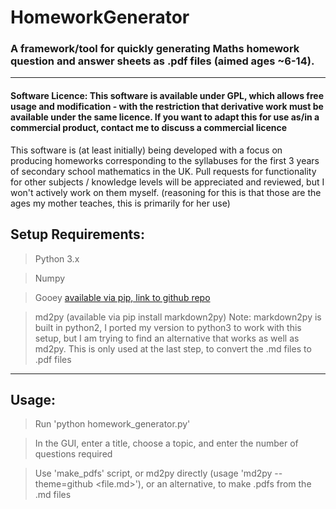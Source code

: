 # HomeworkGenerator

### A framework/tool for quickly generating Maths homework question and answer sheets as .pdf files (aimed ages ~6-14).

---

#### Software Licence: This software is available under GPL, which allows free usage and modification - with the restriction that derivative work must be available under the same licence. If you want to adapt this for use as/in a commercial product, contact me to discuss a commercial licence

This software is (at least initially) being developed with a focus on producing homeworks corresponding to the 
syllabuses for the first 3 years of secondary school mathematics in the UK. Pull requests for functionality 
for other subjects / knowledge levels will be appreciated and reviewed, but I won't actively work on them myself.
(reasoning for this is that those are the ages my mother teaches, this is primarily for her use)

## Setup Requirements:

> Python 3.x

> Numpy

> Gooey [available via pip, link to github repo](https://github.com/chriskiehl/Gooey)

> md2py (available via pip install markdown2py)
> Note: markdown2py is built in python2, I ported my version to python3 to work with this setup, 
> but I am trying to find an alternative that works as well as md2py. 
> This is only used at the last step, to convert the .md files to .pdf files

---

## Usage:

> Run 'python homework_generator.py'

> In the GUI, enter a title, choose a topic, and enter the number of questions required

> Use 'make_pdfs' script, or md2py directly (usage 'md2py --theme=github <file.md>'), or an alternative, to make .pdfs from the .md files

